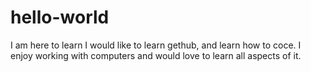 # hello-world
I am here to learn
I would  like to learn gethub,  and learn how to coce. I enjoy working with computers and would love to learn all aspects of it.
